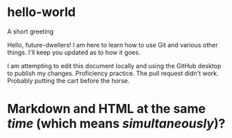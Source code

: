# hello-world
A short greeting

Hello, future-dwellers!  I am here to learn how to use Git and various other things.  I'll keep you updated as to how it goes.

I am attempting to edit this document locally and using the GitHub desktop to publish my changes.  Proficiency practice.
The pull request didn't work.  Probably putting the cart before the horse.

# Markdown and HTML at the **same** *time* (which means **_simultaneously_**)?